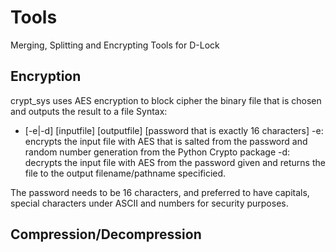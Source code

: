 # Tools
Merging, Splitting and Encrypting Tools for D-Lock
## Encryption
crypt_sys uses AES encryption to block cipher the binary file that is chosen and outputs the result to a file
 Syntax:
  - [-e|-d] [inputfile] [outputfile] [password that is exactly 16 characters]
  -e: encrypts the input file with AES that is salted from the password and random number generation from the Python Crypto package
  -d: decrypts the input file with AES from the password given and returns the file to the output filename/pathname specificied.
  
  The password needs to be 16 characters, and preferred to have capitals, special characters under ASCII and  numbers for security purposes.
  
## Compression/Decompression
